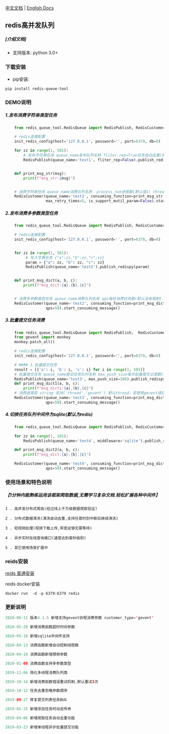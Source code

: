  [中文文档](https://github.com/abo123456789/RedisQueue/blob/master/README.md)  | [English Docs](https://github.com/abo123456789/RedisQueue/blob/master/README_EN.md)  
## redis高并发队列  
##### [介绍文档]

* 支持版本: python 3.0+

### 下载安装

* pip安装:
```shell
pip install redis-queue-tool
```

### DEMO说明

##### 1.发布消费字符串类型任务
```python
    from redis_queue_tool.RedisQueue import RedisPublish, RedisCustomer, init_redis_config

    # redis连接配置
    init_redis_config(host='127.0.0.1', password='', port=6379, db=8)

    for zz in range(1, 501):
        # 发布字符串任务 queue_name发布队列名称 fliter_rep=True任务自动去重(默认False)
        RedisPublish(queue_name='test1', fliter_rep=False).publish_redispy_str(zz)


    def print_msg_str(msg):
        print(f"msg_str:{msg}")


    # 消费字符串任务 queue_name消费队列名称  process_num进程数(默认值1) threads_num线程数(默认值50) max_retry_times错误最大自动重试次数(默认值3)
    RedisCustomer(queue_name='test1', consuming_function=print_msg_str, process_num=2, threads_num=100,
                  max_retry_times=5, is_support_mutil_param=False).start_consuming_message()
```

##### 2.发布消费多参数类型任务
```python
    from redis_queue_tool.RedisQueue import RedisPublish, RedisCustomer, init_redis_config

    # redis连接配置
    init_redis_config(host='127.0.0.1', password='', port=6379, db=8)


    for zz in range(1, 501):
         # 写入字典任务 {"a":zz,"b":zz,"c":zz}
         param = {"a": zz, "b": zz, "c": zz}
         RedisPublish(queue_name='test2').publish_redispy(param)


    def print_msg_dict(a, b, c):
        print(f"msg_dict:{a},{b},{c}")


    # 消费多参数类型任务 queue_name消费队列名称 qps每秒消费任务数(默认没有限制)
    RedisCustomer(queue_name='test2', consuming_function=print_msg_dict,
                  qps=50).start_consuming_message()
```

##### 3.批量提交任务消费

```python
    from redis_queue_tool.RedisQueue import RedisPublish,  RedisCustomer, init_redis_config
    from gevent import monkey 
    monkey.patch_all()

    # redis连接配置
    init_redis_config(host='127.0.0.1', password='', port=6379, db=8)

    # #### 3.批量提交任务
    result = [{'a': i, 'b': i, 'c': i} for i in range(1, 501)]
    # 批量提交任务 queue_name提交任务队列名称 max_push_size每次批量提交记录数(默认值50)
    RedisPublish(queue_name='test3', max_push_size=100).publish_redispy_list(result)
    def print_msg_dict1(a, b, c):
        print(f"msg_dict1:{a},{b},{c}")
    # 消费者类型 string 支持('thread','gevent') 默认thread，若使用gevent请在代码开头加入：from gevent import monkey monkey.patch_all()
    RedisCustomer(queue_name='test3', consuming_function=print_msg_dict1, customer_type='gevent',
                  qps=50).start_consuming_message()
```

##### 4.切换任务队列中间件为sqlite(默认为redis)

```python
    from redis_queue_tool.RedisQueue import RedisPublish, RedisCustomer

    for zz in range(1, 101):
        RedisPublish(queue_name='test4', middleware='sqlite').publish_redispy(a=zz, b=zz, c=zz)

    def print_msg_dict2(a, b, c):
        print(f"msg_dict:{a},{b},{c}")

    RedisCustomer(queue_name='test4', consuming_function=print_msg_dict2, middleware='sqlite',
                  qps=50).start_consuming_message()

```


### 使用场景和特色说明
##### 【1分钟内能熟练运用该框架爬取数据,无需学习复杂文档.轻松扩展各种中间件】

```shell
1 . 高并发分布式爬虫(经过线上千万级数据爬取验证)

2 . 分布式数据清洗(清洗自动去重,支持任意时刻中断后继续清洗)

3 . 短视频处理(视频下载上传,带宽足够无需等待)

4 . 异步实时在线查询接口(速度达到毫秒级别)

5 . 其它使用场景扩展中

```

### reids安装
[reids 普通安装](https://www.runoob.com/redis/redis-install.html)

reids docker安装
```shell
docker run  -d -p 6379:6379 redis
```

### 更新说明


```java
2020-06-11 版本4.1.5 新增支持gevent协程消费参数 customer_type='gevent'

2020-05-20 新增消费函数超时时间参数

2020-05-10 新增sqlite中间件支持

2020-04-13 消费函数新增自动控制线程数

2020-04-10 消费函数新增限频参数

2020-01-08 消费函数支持多参数类型

2019-12-06 简化多线程消费队列类

2019-10-14 新增消费函数错误重试机制,默认重试3次

2019-10-12 任务去重忽略参数顺序

2019-09-27 修复提交列表任务BUG

2019-05-25 新增添加任务时动态传参

2019-04-06 新增爬取任务自动去重功能

2019-03-23 新增单线程异步批量提交功能
```
